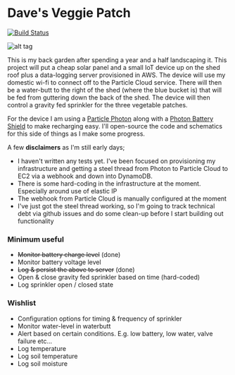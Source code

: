 # Dave's Veggie Patch

[![Build Status](https://travis-ci.org/davelush/iot-garden.svg?branch=master)](https://travis-ci.org/davelush/iot-garden) 

![alt tag](https://davessr2roadrunnerbuild.files.wordpress.com/2016/10/20160902_1700161.jpg)

This is my back garden after spending a year and a half landscaping it. This project will put a cheap solar panel and a small IoT device up on the shed roof plus a data-logging server provisioned in AWS. The device will use my domestic wi-fi to connect off to the Particle Cloud service. There will then be a water-butt to the right of the shed (where the blue bucket is) that will be fed from guttering down the back of the shed. The device will then control a gravity fed sprinkler for the three vegetable patches. 

For the device I am using a [Particle Photon](https://store.particle.io/collections/photon) along with a [Photon Battery Shield](https://www.sparkfun.com/products/13626) to make recharging easy. I'll open-source the code and schematics for this side of things as I make some progress. 

A few **disclaimers** as I'm still early days;

 - I haven't written any tests yet. I've been focused on provisioning my infrastructure and getting a steel thread from Photon to Particle Cloud to EC2 via a webhook and down into DynamoDB.
 - There is some hard-coding in the infrastructure at the moment. Especially around use of elastic IP
 - The webhook from Particle Cloud is manually configured at the moment
 - I've just got the steel thread working, so I'm going to track technical debt via github issues and do some clean-up before I start building out functionality
 
### Minimum useful

 - ~~Monitor battery charge level~~ (done)
 - Monitor battery voltage level
 - ~~Log & persist the above to server~~ (done)
 - Open & close gravity fed sprinkler based on time (hard-coded)
 - Log sprinkler open / closed state
 
### Wishlist

 - Configuration options for timing & frequency of sprinkler
 - Monitor water-level in waterbutt
 - Alert based on certain conditions. E.g. low battery, low water, valve failure etc...
 - Log temperature
 - Log soil temperature
 - Log soil moisture
 
